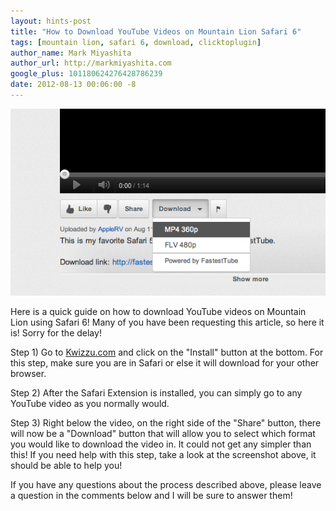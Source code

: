 ```yaml
---
layout: hints-post
title: "How to Download YouTube Videos on Mountain Lion Safari 6"
tags: [mountain lion, safari 6, download, clicktoplugin]
author_name: Mark Miyashita
author_url: http://markmiyashita.com
google_plus: 101180624276428786239
date: 2012-08-13 00:06:00 -8
---
```


<img class="clear blog-image-full-border" src="/images/download_youtube2.png" title="YouTube">

Here is a quick guide on how to download YouTube videos on Mountain Lion using Safari 6! Many of you have been requesting this article, so here it is! Sorry for the delay!

Step 1) Go to <a href="http://kwizzu.com">Kwizzu.com</a> and click on the "Install" button at the bottom. For this step, make sure you are in Safari or else it will download for your other browser.

Step 2) After the Safari Extension is installed, you can simply go to any YouTube video as you normally would.

Step 3) Right below the video, on the right side of the "Share" button, there will now be a "Download" button that will allow you to select which format you would like to download the video in. It could not get any simpler than this! If you need help with this step, take a look at the screenshot above, it should be able to help you!

If you have any questions about the process described above, please leave a question in the comments below and I will be sure to answer them!